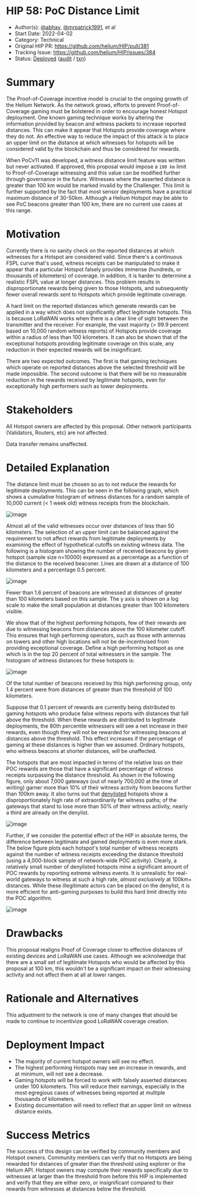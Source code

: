 # HIP 58: PoC Distance Limit

- Author(s): [@abhay](https://github.com/abhay), [@mrpatrick1991](https://github.com/mrpatrick1991), et al
- Start Date: 2022-04-02
- Category: Technical
- Original HIP PR: https://github.com/helium/HIP/pull/381
- Tracking Issue: https://github.com/helium/HIP/issues/384 
- Status: [Deployed](https://github.com/helium/HIP/issues/384) ([audit](https://github.com/helium/miner/blob/master/audit/var-126.md) / [txn](https://explorer.helium.com/txns/9gdNu5yJIlCEyXwxX38-DlWy6lcl1zTfpKS7KoJG5Uk))

# Summary

The Proof-of-Coverage incentive model is crucial to the ongoing growth of the
Helium Network. As the network grows, efforts to prevent Proof-of-Coverage
gaming must be bolstered in order to encourage honest Hotspot deployment. One
known gaming technique works by altering the information provided by beacon and
witness packets to increase reported distances. This can make it appear that
Hotspots provide coverage where they do not. An effective way to reduce the
impact of this attack is to place an upper limit on the distance at which
witnesses for hotspots will be considered valid by the blockchain and thus be
considered for rewards. 

When PoCv11 was developed, a witness distance limit feature was written but
never activated. If approved, this proposal would impose a `100 km` limit to
Proof-of-Coverage witnessing and this value can be modified further through
governance in the future. Witnesses where the asserted distance is greater than
100 km would be marked invalid by the Challenger. This limit is further
supported by the fact that most sensor deployments have a practical maximum
distance of 30-50km. Although a Helium Hotspot may be able to see PoC beacons
greater than 100 km, there are no current use cases at this range.

# Motivation

Currently there is no sanity check on the reported distances at which witnesses
for a Hotspot are considered valid. Since there's a continuous FSPL curve that's
used, witness receipts can be manipulated to make it appear that a particular
Hotspot falsely provides immense (hundreds, or thousands of kilometers) of
coverage. In addition, it is harder to determine a realistic FSPL value at
longer distances. This problem results in disproportionate rewards being given
to those Hotspots, and subsequently fewer overall rewards sent to Hotspots which
provide legitimate coverage. 

A hard limit on the reported distances which generate rewards can be applied in
a way which does not significantly affect legitimate hotspots. This is because
LoRaWAN works when there is a clear line of sight between the transmitter and
the receiver. For example, the vast majority (> 99.9 percent based on 10,000
random witness reports) of Hotspots provide coverage within a radius of less
than 100 kilometers. It can also be shown that of the exceptional hotspots
providing legitimate coverage on this scale, any reduction in their expected
rewards will be insignificant.

There are two expected outcomes. The first is that gaming techniques which
operate on reported distances above the selected threshold will be made
impossible. The second outcome is that there will be no measurable reduction in
the rewards received by legitimate hotspots, even for exceptionally high
performers such as tower deployments.

# Stakeholders

All Hotspot owners are affected by this proposal. Other network participants
(Validators, Routers, etc) are not affected.
 
Data transfer remains unaffected.

# Detailed Explanation

The distance limit must be chosen so as to not reduce the rewards for legitimate
deployments. This can be seen in the following graph, which shows a cumulative
histogram of witness distances for a random sample of 10,000 current (< 1 week
old) witness receipts from the blockchain.

![image](https://user-images.githubusercontent.com/75/161450340-268091ce-793a-4c4a-bd1c-0155146ca035.png)

Almost all of the valid witnesses occur over distances of less than 50
kilometers. The selection of an upper limit can be balanced against the
requirement to not affect rewards from legitimate deployments by examining the
effect of hypothetical cutoffs on existing witness data. The following is a
histogram showing the number of received beacons by given hotspot (sample size
n=10000) expressed as a percentage as a function of the distance to the received
beaconer. Lines are drawn at a distance of 100 kilometers and a percentage 0.5
percent. 

![image](https://user-images.githubusercontent.com/75/161450359-824ad2d1-08d1-4ddc-974a-c358560990b3.png)

Fewer than 1.6 percent of beacons are witnessed at distances of greater than 100
kilometers based on this sample. The y axis is shown on a log scale to make the
small population at distances greater than 100 kilometers visible. 

We show that of the highest performing hotspots, few of their rewards are due to
witnessing beacons from distances above the 100 kilometer cutoff. This ensures
that high performing operators, such as those with antennas on towers and other
high locations will not be de-incentivised from providing exceptional coverage.
Define a high performing hotspot as one which is in the top 20 percent of total
witnessers in the sample. The histogram of witness distances for these hotspots
is:

![image](https://user-images.githubusercontent.com/75/161450371-71b40b33-c0b1-455f-9446-89a23fe394ee.png)

Of the total number of beacons received by this high performing group, only 1.4
percent were from distances of greater than the threshold of 100 kilometers. 

Suppose that 0.1 percent of rewards are currently being distributed to gaming
hotspots who produce false witness reports with distances that fall above the
threshold. When these rewards are distributed to legitimate deployments, the
80th percentile witnessers will see a net increase in their rewards, even though
they will not be rewarded for witnessing beacons at distances above the
threshold. This effect increases if the percentage of gaming at these distances
is higher than we assumed. Ordinary hotspots, who witness beacons at shorter
distances, will be unaffected. 

The hotspots that are most impacted in terms of the relative loss on their POC rewards are those that have a significant percentage of witness receipts surpassing the distance threshold. As shown in the following figure, only about 7,000 gateways (out of nearly 700,000 at the time of writing) garner more than 10% of their witness activity from beacons further than 100km away. It also turns out that [denylisted](https://github.com/helium/denylist/releases/tag/2022040101) hotspots show a disproportionately high rate of extraordinarily far witness paths; of the gateways that stand to lose more than 50% of their witness activity, nearly a third are already on the denylist.

![image](https://user-images.githubusercontent.com/37876940/161453891-f712991d-3d6b-44c5-bf09-e9a4a5fcf394.png)

Further, if we consider the potential effect of the HIP in absolute terms, the difference between legitimate and gamed deployments is even more stark. The below figure plots each hotspot's total number of witness receipts against the number of witness receipts exceeding the distance threshold (using a 4,000-block sample of network-wide POC activity). Clearly, a relatively small number of denylisted hotspots mine a significant amount of POC rewards by reporting extreme witness events. It is unrealistic for real-world gateways to witness at such a high rate, *almost exclusively* at 100km+ distances. While these illegitimate actors can be placed on the denylist, it is more efficient for anti-gaming purposes to build this hard limit directly into the POC algorithm.

![image](https://user-images.githubusercontent.com/37876940/161453445-9e908283-585e-482b-92a0-ec40ae805b96.png)

# Drawbacks

This proposal realigns Proof of Coverage closer to effective distances of
existing devices and LoRaWAN use cases. Although we acknolwedge that there are a
small set of legitimate Hotspots who would be affected by this proposal at 100
km, this wouldn't be a significant impact on their witnessing activity and not
affect them at all at lower ranges.

# Rationale and Alternatives

This adjustment to the network is one of many changes that should be made to
continue to incentivize good LoRaWAN coverage creation. 

# Deployment Impact

* The majority of current hotspot owners will see no effect.
* The highest performing Hotspots may see an increase in rewards, and at
  minimum, will not see a decrease. 
* Gaming hotspots will be forced to work with falsely asserted distances under
  100 kilometers. This will reduce their earnings, especially in the most
  egregious cases of witnesses being reported at multiple thousands of
  kilometers. 
* Existing documentation will need to reflect that an upper limit on witness
  distance exists. 

# Success Metrics

The success of this design can be verified by community members and Hotspot
owners. Community members can verify that no Hotspots are being rewarded for
distances of greater than the threshold using explorer or the Helium API.
Hotspot owners may compute their rewards specifically due to witnesses at larger
than the threshold from before this HIP is implemented and verify that they are
either zero, or insignificant compared to their rewards from witnesses at
distances below the threshold. 
